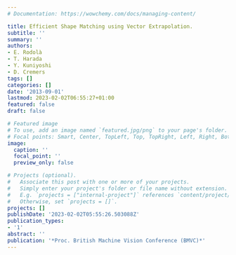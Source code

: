 ```yaml
---
# Documentation: https://wowchemy.com/docs/managing-content/

title: Efficient Shape Matching using Vector Extrapolation.
subtitle: ''
summary: ''
authors:
- E. Rodolà
- T. Harada
- Y. Kuniyoshi
- D. Cremers
tags: []
categories: []
date: '2013-09-01'
lastmod: 2023-02-02T06:55:27+01:00
featured: false
draft: false

# Featured image
# To use, add an image named `featured.jpg/png` to your page's folder.
# Focal points: Smart, Center, TopLeft, Top, TopRight, Left, Right, BottomLeft, Bottom, BottomRight.
image:
  caption: ''
  focal_point: ''
  preview_only: false

# Projects (optional).
#   Associate this post with one or more of your projects.
#   Simply enter your project's folder or file name without extension.
#   E.g. `projects = ["internal-project"]` references `content/project/deep-learning/index.md`.
#   Otherwise, set `projects = []`.
projects: []
publishDate: '2023-02-02T05:55:26.503088Z'
publication_types:
- '1'
abstract: ''
publication: '*Proc. British Machine Vision Conference (BMVC)*'
---
```

